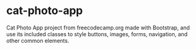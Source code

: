 # cat-photo-app
Cat Photo App project from freecodecamp.org made with Bootstrap, and use its included classes to style buttons, images, forms, navigation, and other common elements.

